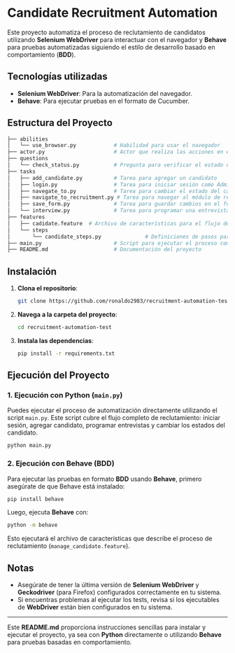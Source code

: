# Candidate Recruitment Automation

Este proyecto automatiza el proceso de reclutamiento de candidatos utilizando **Selenium WebDriver** para interactuar con el navegador y **Behave** para pruebas automatizadas siguiendo el estilo de desarrollo basado en comportamiento (**BDD**).

## Tecnologías utilizadas

- **Selenium WebDriver**: Para la automatización del navegador.
- **Behave**: Para ejecutar pruebas en el formato de Cucumber.

## Estructura del Proyecto

```bash
├── abilities
│   └── use_browser.py            # Habilidad para usar el navegador
├── actor.py                      # Actor que realiza las acciones en el sistema
├── questions
│   └── check_status.py           # Pregunta para verificar el estado del candidato
├── tasks
│   ├── add_candidate.py          # Tarea para agregar un candidato
│   ├── login.py                  # Tarea para iniciar sesión como Admin
│   ├── navegate_to.py            # Tarea para cambiar el estado del candidato
│   ├── navigate_to_recruitment.py # Tarea para navegar al módulo de reclutamiento
│   ├── save_form.py              # Tarea para guardar cambios en el formulario
│   └── interview.py              # Tarea para programar una entrevista
├── features
│   ├── cadidate.feature  # Archivo de características para el flujo de reclutamiento
│   └── steps
│       └── candidate_steps.py              # Definiciones de pasos para Behave
├── main.py                       # Script para ejecutar el proceso completo sin Behave
├── README.md                     # Documentación del proyecto
```

## Instalación

1. **Clona el repositorio**:
   ```bash
   git clone https://github.com/ronaldo2983/recruitment-automation-test.git
   ```

2. **Navega a la carpeta del proyecto**:
   ```bash
   cd recruitment-automation-test
   ```

3. **Instala las dependencias**:
   ```bash
   pip install -r requirements.txt
   ```

## Ejecución del Proyecto

### 1. **Ejecución con Python (`main.py`)**

Puedes ejecutar el proceso de automatización directamente utilizando el script `main.py`. Este script cubre el flujo completo de reclutamiento: iniciar sesión, agregar candidato, programar entrevistas y cambiar los estados del candidato.

```bash
python main.py
```

### 2. **Ejecución con Behave (BDD)**

Para ejecutar las pruebas en formato **BDD** usando **Behave**, primero asegúrate de que Behave está instalado:

```bash
pip install behave
```

Luego, ejecuta **Behave** con:

```bash
python -m behave
```

Esto ejecutará el archivo de características que describe el proceso de reclutamiento (`manage_candidate.feature`).

## Notas

- Asegúrate de tener la última versión de **Selenium WebDriver** y **Geckodriver** (para Firefox) configurados correctamente en tu sistema.
- Si encuentras problemas al ejecutar los tests, revisa si los ejecutables de **WebDriver** están bien configurados en tu sistema.

---

Este **README.md** proporciona instrucciones sencillas para instalar y ejecutar el proyecto, ya sea con **Python** directamente o utilizando **Behave** para pruebas basadas en comportamiento.